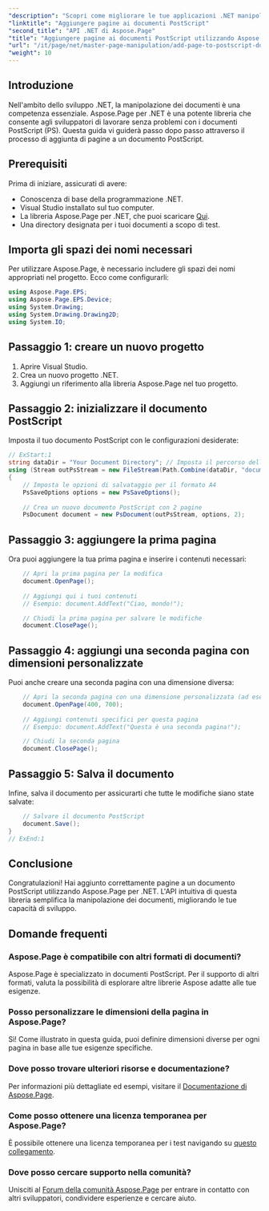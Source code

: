 ```yaml
---
"description": "Scopri come migliorare le tue applicazioni .NET manipolando documenti PostScript con Aspose.Page. Questa guida passo passo fornisce istruzioni chiare sull'inizializzazione di un documento."
"linktitle": "Aggiungere pagine ai documenti PostScript"
"second_title": "API .NET di Aspose.Page"
"title": "Aggiungere pagine ai documenti PostScript utilizzando Aspose.Page per .NET"
"url": "/it/page/net/master-page-manipulation/add-page-to-postscript-document/"
"weight": 10
---
```


## Introduzione

Nell'ambito dello sviluppo .NET, la manipolazione dei documenti è una competenza essenziale. Aspose.Page per .NET è una potente libreria che consente agli sviluppatori di lavorare senza problemi con i documenti PostScript (PS). Questa guida vi guiderà passo dopo passo attraverso il processo di aggiunta di pagine a un documento PostScript.

## Prerequisiti

Prima di iniziare, assicurati di avere:

- Conoscenza di base della programmazione .NET.
- Visual Studio installato sul tuo computer.
- La libreria Aspose.Page per .NET, che puoi scaricare [Qui](https://releases.aspose.com/page/net/).
- Una directory designata per i tuoi documenti a scopo di test.

## Importa gli spazi dei nomi necessari

Per utilizzare Aspose.Page, è necessario includere gli spazi dei nomi appropriati nel progetto. Ecco come configurarli:

```csharp
using Aspose.Page.EPS;
using Aspose.Page.EPS.Device;
using System.Drawing;
using System.Drawing.Drawing2D;
using System.IO;
```

## Passaggio 1: creare un nuovo progetto

1. Aprire Visual Studio.
2. Crea un nuovo progetto .NET.
3. Aggiungi un riferimento alla libreria Aspose.Page nel tuo progetto.

## Passaggio 2: inizializzare il documento PostScript

Imposta il tuo documento PostScript con le configurazioni desiderate:

```csharp
// ExStart:1
string dataDir = "Your Document Directory"; // Imposta il percorso della directory dei documenti
using (Stream outPsStream = new FileStream(Path.Combine(dataDir, "document1.ps"), FileMode.Create))
{
    // Imposta le opzioni di salvataggio per il formato A4
    PsSaveOptions options = new PsSaveOptions();
    
    // Crea un nuovo documento PostScript con 2 pagine
    PsDocument document = new PsDocument(outPsStream, options, 2);
```

## Passaggio 3: aggiungere la prima pagina

Ora puoi aggiungere la tua prima pagina e inserire i contenuti necessari:

```csharp
    // Apri la prima pagina per la modifica
    document.OpenPage();
    
    // Aggiungi qui i tuoi contenuti
    // Esempio: document.AddText("Ciao, mondo!");

    // Chiudi la prima pagina per salvare le modifiche
    document.ClosePage();
```

## Passaggio 4: aggiungi una seconda pagina con dimensioni personalizzate

Puoi anche creare una seconda pagina con una dimensione diversa:

```csharp
    // Apri la seconda pagina con una dimensione personalizzata (ad esempio, 400 x 700)
    document.OpenPage(400, 700);
    
    // Aggiungi contenuti specifici per questa pagina
    // Esempio: document.AddText("Questa è una seconda pagina!");

    // Chiudi la seconda pagina
    document.ClosePage();
```

## Passaggio 5: Salva il documento

Infine, salva il documento per assicurarti che tutte le modifiche siano state salvate:

```csharp
    // Salvare il documento PostScript
    document.Save();
}
// ExEnd:1
```

## Conclusione

Congratulazioni! Hai aggiunto correttamente pagine a un documento PostScript utilizzando Aspose.Page per .NET. L'API intuitiva di questa libreria semplifica la manipolazione dei documenti, migliorando le tue capacità di sviluppo.

## Domande frequenti

### Aspose.Page è compatibile con altri formati di documenti?  
Aspose.Page è specializzato in documenti PostScript. Per il supporto di altri formati, valuta la possibilità di esplorare altre librerie Aspose adatte alle tue esigenze.

### Posso personalizzare le dimensioni della pagina in Aspose.Page?  
Sì! Come illustrato in questa guida, puoi definire dimensioni diverse per ogni pagina in base alle tue esigenze specifiche.

### Dove posso trovare ulteriori risorse e documentazione?  
Per informazioni più dettagliate ed esempi, visitare il [Documentazione di Aspose.Page](https://reference.aspose.com/page/net/).

### Come posso ottenere una licenza temporanea per Aspose.Page?  
È possibile ottenere una licenza temporanea per i test navigando su [questo collegamento](https://purchase.conholdate.com/temporary-license/).

### Dove posso cercare supporto nella comunità?  
Unisciti al [Forum della comunità Aspose.Page](https://forum.aspose.com/c/page/39) per entrare in contatto con altri sviluppatori, condividere esperienze e cercare aiuto.